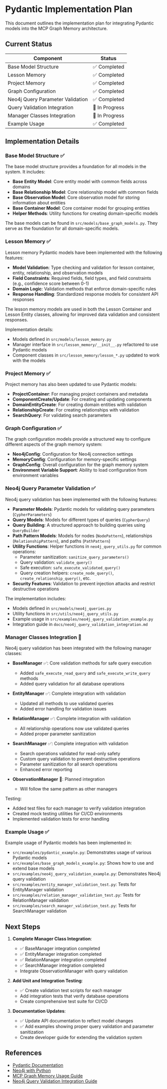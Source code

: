 # Pydantic Implementation Plan

This document outlines the implementation plan for integrating Pydantic models into the MCP Graph Memory architecture.

## Current Status

Component | Status
--- | ---
Base Model Structure | ✅ Completed
Lesson Memory | ✅ Completed
Project Memory | ✅ Completed
Graph Configuration | ✅ Completed
Neo4j Query Parameter Validation | ✅ Completed
Query Validation Integration | 🔄 In Progress
Manager Classes Integration | 🔄 In Progress
Example Usage | ✅ Completed

## Implementation Details

### Base Model Structure ✅

The base model structure provides a foundation for all models in the system. It includes:

- **Base Entity Model**: Core entity model with common fields across domains
- **Base Relationship Model**: Core relationship model with common fields
- **Base Observation Model**: Core observation model for storing information about entities
- **Base Container Model**: Core container model for grouping entities
- **Helper Methods**: Utility functions for creating domain-specific models

The base models can be found in `src/models/base_graph_models.py`. They serve as the foundation for all domain-specific models.

### Lesson Memory ✅

Lesson memory Pydantic models have been implemented with the following features:

- **Model Validation**: Type checking and validation for lesson container, entity, relationship, and observation models
- **Field Constraints**: Required fields, field types, and field constraints (e.g., confidence score between 0-1)
- **Domain Logic**: Validation methods that enforce domain-specific rules
- **Response Handling**: Standardized response models for consistent API responses

The lesson memory models are used in both the Lesson Container and Lesson Entity classes, allowing for improved data validation and consistent responses.

Implementation details:
- Models defined in `src/models/lesson_memory.py`
- Manager interface in `src/lesson_memory/__init__.py` refactored to use Pydantic models
- Component classes in `src/lesson_memory/lesson_*.py` updated to work with the models

### Project Memory ✅

Project memory has also been updated to use Pydantic models:

- **ProjectContainer**: For managing project containers and metadata
- **ComponentCreate/Update**: For creating and updating components
- **DomainEntityCreate**: For creating domain entities with validation
- **RelationshipCreate**: For creating relationships with validation
- **SearchQuery**: For validating search parameters

### Graph Configuration ✅

The graph configuration models provide a structured way to configure different aspects of the graph memory system:

- **Neo4jConfig**: Configuration for Neo4j connection settings
- **MemoryConfig**: Configuration for memory-specific settings
- **GraphConfig**: Overall configuration for the graph memory system
- **Environment Variable Support**: Ability to load configuration from environment variables

### Neo4j Query Parameter Validation ✅

Neo4j query validation has been implemented with the following features:

- **Parameter Models**: Pydantic models for validating query parameters (`CypherParameters`)
- **Query Models**: Models for different types of queries (`CypherQuery`)
- **Query Building**: A structured approach to building queries using `QueryBuilder`
- **Path Pattern Models**: Models for nodes (`NodePattern`), relationships (`RelationshipPattern`), and paths (`PathPattern`)
- **Utility Functions**: Helper functions in `neo4j_query_utils.py` for common operations:
  - Parameter sanitization: `sanitize_query_parameters()`
  - Query validation: `validate_query()`
  - Safe execution: `safe_execute_validated_query()`
  - Query creation helpers: `create_node_query()`, `create_relationship_query()`, etc.
- **Security Features**: Validation to prevent injection attacks and restrict destructive operations

The implementation includes:
- Models defined in `src/models/neo4j_queries.py`
- Utility functions in `src/utils/neo4j_query_utils.py`
- Example usage in `src/examples/neo4j_query_validation_example.py`
- Integration guide in `docs/neo4j_query_validation_integration.md`

### Manager Classes Integration 🔄

Neo4j query validation has been integrated with the following manager classes:

- **BaseManager** ✅: Core validation methods for safe query execution
  - Added `safe_execute_read_query` and `safe_execute_write_query` methods
  - Added query validation for all database operations

- **EntityManager** ✅: Complete integration with validation
  - Updated all methods to use validated queries
  - Added error handling for validation issues

- **RelationManager** ✅: Complete integration with validation
  - All relationship operations now use validated queries
  - Added proper parameter sanitization

- **SearchManager** ✅: Complete integration with validation
  - Search operations validated for read-only safety
  - Custom query validation to prevent destructive operations
  - Parameter sanitization for all search operations
  - Enhanced error reporting

- **ObservationManager** 📝: Planned integration
  - Will follow the same pattern as other managers

Testing:
- Added test files for each manager to verify validation integration
- Created mock testing utilities for CI/CD environments
- Implemented validation tests for error handling

### Example Usage ✅

Example usage of Pydantic models has been implemented in:

- `src/examples/pydantic_example.py`: Demonstrates usage of various Pydantic models
- `src/examples/base_graph_models_example.py`: Shows how to use and extend base models
- `src/examples/neo4j_query_validation_example.py`: Demonstrates Neo4j query validation
- `src/examples/entity_manager_validation_test.py`: Tests for EntityManager validation
- `src/examples/relation_manager_validation_test.py`: Tests for RelationManager validation
- `src/examples/search_manager_validation_test.py`: Tests for SearchManager validation

## Next Steps

1. **Complete Manager Class Integration**:
   - ✅ BaseManager integration completed
   - ✅ EntityManager integration completed
   - ✅ RelationManager integration completed
   - ✅ SearchManager integration completed
   - Integrate ObservationManager with query validation

2. **Add Unit and Integration Testing**:
   - ✅ Create validation test scripts for each manager
   - Add integration tests that verify database operations
   - Create comprehensive test suite for CI/CD

3. **Documentation Updates**:
   - ✅ Update API documentation to reflect model changes
   - ✅ Add examples showing proper query validation and parameter sanitization
   - Create developer guide for extending the validation system

## References

- [Pydantic Documentation](https://docs.pydantic.dev/)
- [Neo4j with Python](https://neo4j.com/docs/python-manual/current/)
- [MCP Graph Memory Usage Guide](./usage_guide.md) 
- [Neo4j Query Validation Integration Guide](./neo4j_query_validation_integration.md) 
